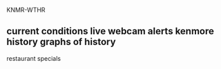 KNMR-WTHR

current conditions
live webcam
alerts
kenmore history
graphs of history
--
restaurant specials
